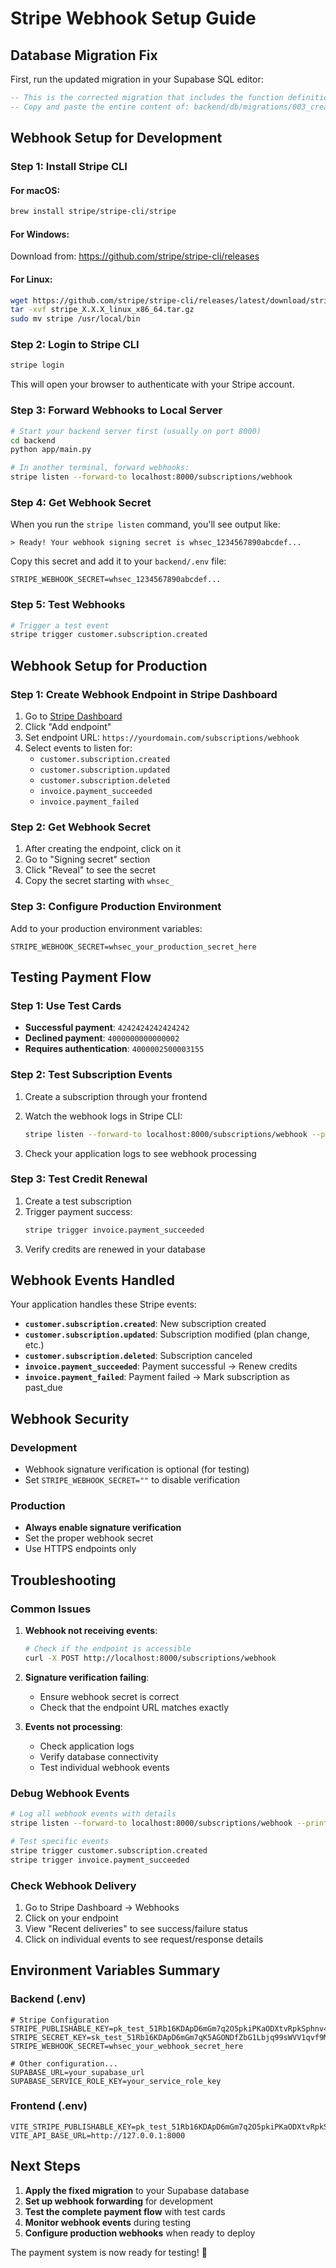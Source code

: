 # Stripe Webhook Setup Guide

## Database Migration Fix

First, run the updated migration in your Supabase SQL editor:

```sql
-- This is the corrected migration that includes the function definition
-- Copy and paste the entire content of: backend/db/migrations/003_create_user_subscriptions.sql
```

## Webhook Setup for Development

### Step 1: Install Stripe CLI

#### For macOS:
```bash
brew install stripe/stripe-cli/stripe
```

#### For Windows:
Download from: https://github.com/stripe/stripe-cli/releases

#### For Linux:
```bash
wget https://github.com/stripe/stripe-cli/releases/latest/download/stripe_X.X.X_linux_x86_64.tar.gz
tar -xvf stripe_X.X.X_linux_x86_64.tar.gz
sudo mv stripe /usr/local/bin
```

### Step 2: Login to Stripe CLI

```bash
stripe login
```

This will open your browser to authenticate with your Stripe account.

### Step 3: Forward Webhooks to Local Server

```bash
# Start your backend server first (usually on port 8000)
cd backend
python app/main.py

# In another terminal, forward webhooks:
stripe listen --forward-to localhost:8000/subscriptions/webhook
```

### Step 4: Get Webhook Secret

When you run the `stripe listen` command, you'll see output like:

```
> Ready! Your webhook signing secret is whsec_1234567890abcdef...
```

Copy this secret and add it to your `backend/.env` file:

```env
STRIPE_WEBHOOK_SECRET=whsec_1234567890abcdef...
```

### Step 5: Test Webhooks

```bash
# Trigger a test event
stripe trigger customer.subscription.created
```

## Webhook Setup for Production

### Step 1: Create Webhook Endpoint in Stripe Dashboard

1. Go to [Stripe Dashboard](https://dashboard.stripe.com/webhooks)
2. Click "Add endpoint"
3. Set endpoint URL: `https://yourdomain.com/subscriptions/webhook`
4. Select events to listen for:
   - `customer.subscription.created`
   - `customer.subscription.updated`
   - `customer.subscription.deleted`
   - `invoice.payment_succeeded`
   - `invoice.payment_failed`

### Step 2: Get Webhook Secret

1. After creating the endpoint, click on it
2. Go to "Signing secret" section
3. Click "Reveal" to see the secret
4. Copy the secret starting with `whsec_`

### Step 3: Configure Production Environment

Add to your production environment variables:

```env
STRIPE_WEBHOOK_SECRET=whsec_your_production_secret_here
```

## Testing Payment Flow

### Step 1: Use Test Cards

- **Successful payment**: `4242424242424242`
- **Declined payment**: `4000000000000002`
- **Requires authentication**: `4000002500003155`

### Step 2: Test Subscription Events

1. Create a subscription through your frontend
2. Watch the webhook logs in Stripe CLI:
   ```bash
   stripe listen --forward-to localhost:8000/subscriptions/webhook --print-json
   ```

3. Check your application logs to see webhook processing

### Step 3: Test Credit Renewal

1. Create a test subscription
2. Trigger payment success:
   ```bash
   stripe trigger invoice.payment_succeeded
   ```
3. Verify credits are renewed in your database

## Webhook Events Handled

Your application handles these Stripe events:

- **`customer.subscription.created`**: New subscription created
- **`customer.subscription.updated`**: Subscription modified (plan change, etc.)
- **`customer.subscription.deleted`**: Subscription canceled
- **`invoice.payment_succeeded`**: Payment successful → Renew credits
- **`invoice.payment_failed`**: Payment failed → Mark subscription as past_due

## Webhook Security

### Development
- Webhook signature verification is optional (for testing)
- Set `STRIPE_WEBHOOK_SECRET=""` to disable verification

### Production
- **Always enable signature verification**
- Set the proper webhook secret
- Use HTTPS endpoints only

## Troubleshooting

### Common Issues

1. **Webhook not receiving events**:
   ```bash
   # Check if the endpoint is accessible
   curl -X POST http://localhost:8000/subscriptions/webhook
   ```

2. **Signature verification failing**:
   - Ensure webhook secret is correct
   - Check that the endpoint URL matches exactly

3. **Events not processing**:
   - Check application logs
   - Verify database connectivity
   - Test individual webhook events

### Debug Webhook Events

```bash
# Log all webhook events with details
stripe listen --forward-to localhost:8000/subscriptions/webhook --print-json

# Test specific events
stripe trigger customer.subscription.created
stripe trigger invoice.payment_succeeded
```

### Check Webhook Delivery

1. Go to Stripe Dashboard → Webhooks
2. Click on your endpoint
3. View "Recent deliveries" to see success/failure status
4. Click on individual events to see request/response details

## Environment Variables Summary

### Backend (.env)
```env
# Stripe Configuration
STRIPE_PUBLISHABLE_KEY=pk_test_51Rb16KDApD6mGm7q2O5pkiPKaODXtvRpkSphnv4k3gMD9JhKSMGJRi22LaioyHuYy30yeuv3qVDVmkuL36sVmCV200Xsrbsv0w
STRIPE_SECRET_KEY=sk_test_51Rb16KDApD6mGm7qK5AGONDfZbG1Lbjq99sWVV1qvf9M2dOzzstY9oJMn3t55CH7AQpnmoCasDbHG0s3Sk4bHqjI00Igg29QLs
STRIPE_WEBHOOK_SECRET=whsec_your_webhook_secret_here

# Other configuration...
SUPABASE_URL=your_supabase_url
SUPABASE_SERVICE_ROLE_KEY=your_service_role_key
```

### Frontend (.env)
```env
VITE_STRIPE_PUBLISHABLE_KEY=pk_test_51Rb16KDApD6mGm7q2O5pkiPKaODXtvRpkSphnv4k3gMD9JhKSMGJRi22LaioyHuYy30yeuv3qVDVmkuL36sVmCV200Xsrbsv0w
VITE_API_BASE_URL=http://127.0.0.1:8000
```

## Next Steps

1. **Apply the fixed migration** to your Supabase database
2. **Set up webhook forwarding** for development
3. **Test the complete payment flow** with test cards
4. **Monitor webhook events** during testing
5. **Configure production webhooks** when ready to deploy

The payment system is now ready for testing! 🎉